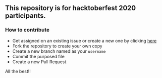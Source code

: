 ## This repository is for hacktoberfest 2020 participants.

### How to contribute

- Get assigned on an existing issue or create a new one by clicking [here](https://github.com/ahampriyanshu/algo_ds_101/issues/new/choose)
- Fork the repository to create your own copy
- Create a new branch named as your ``username``
- Commit the purposed file
- Create a new Pull Request

All the best!!
